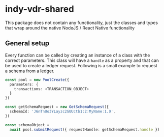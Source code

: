 # indy-vdr-shared

This package does not contain any functionality, just the classes and types
that wrap around the native NodeJS / React Native functionality

## General setup

Every function can be called by creating an instance of a class with the
correct parameters. This class will have a `handle` as a property and that can
be used to create a ledger request. Following is a small example to request a
schema from a ledger.

```typescript
const pool = new PoolCreate({
  parameters: {
    transactions: <TRANSACTION_OBJECT>
  }
})

const getSchemaRequest = new GetSchemaRequest({
  schemaId: 'J6nTnUo3YLayzc2GUUctb1:2:MyName:1.0',
})

const schemaObject =
  await pool.submitRequest({ requestHandle: getSchemaRequest.handle })
```
